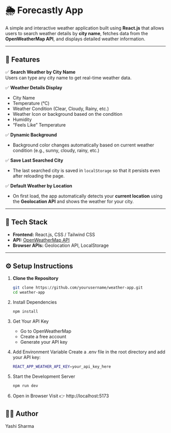 # 🌦️ Forecastly App

A simple and interactive weather application built using **React.js** that allows users to search weather details by **city name**, fetches data from the **OpenWeatherMap API**, and displays detailed weather information.

---

## 🚀 Features

✅ **Search Weather by City Name**  
Users can type any city name to get real-time weather data.

✅ **Weather Details Display**
- City Name  
- Temperature (°C)  
- Weather Condition (Clear, Cloudy, Rainy, etc.)  
- Weather Icon or background based on the condition  
- Humidity
- “Feels Like” Temperature  

✅ **Dynamic Background**
- Background color changes automatically based on current weather condition (e.g., sunny, cloudy, rainy, etc.)

✅ **Save Last Searched City**
- The last searched city is saved in `localStorage` so that it persists even after reloading the page.

✅ **Default Weather by Location**
- On first load, the app automatically detects your **current location** using the **Geolocation API** and shows the weather for your city.

---

## 🧰 Tech Stack

- **Frontend:** React.js, CSS / Tailwind CSS  
- **API:** [OpenWeatherMap API](https://openweathermap.org/api)  
- **Browser APIs:** Geolocation API, LocalStorage  

---

## ⚙️ Setup Instructions

1. **Clone the Repository**
   ```bash
   git clone https://github.com/yourusername/weather-app.git
   cd weather-app
   ```
   
2. Install Dependencies
   ```bash
   npm install
   ```
  
3. Get Your API Key
   - Go to OpenWeatherMap
   - Create a free account
   - Generate your API key
     
4. Add Environment Variable
   Create a .env file in the root directory and add your API key:
   ```bash
   REACT_APP_WEATHER_API_KEY=your_api_key_here
   ```
   
6. Start the Development Server
   ```bash
   npm run dev
   ```

7. Open in Browser
   Visit 👉 http://localhost:5173

## 🧑‍💻 Author
Yashi Sharma
